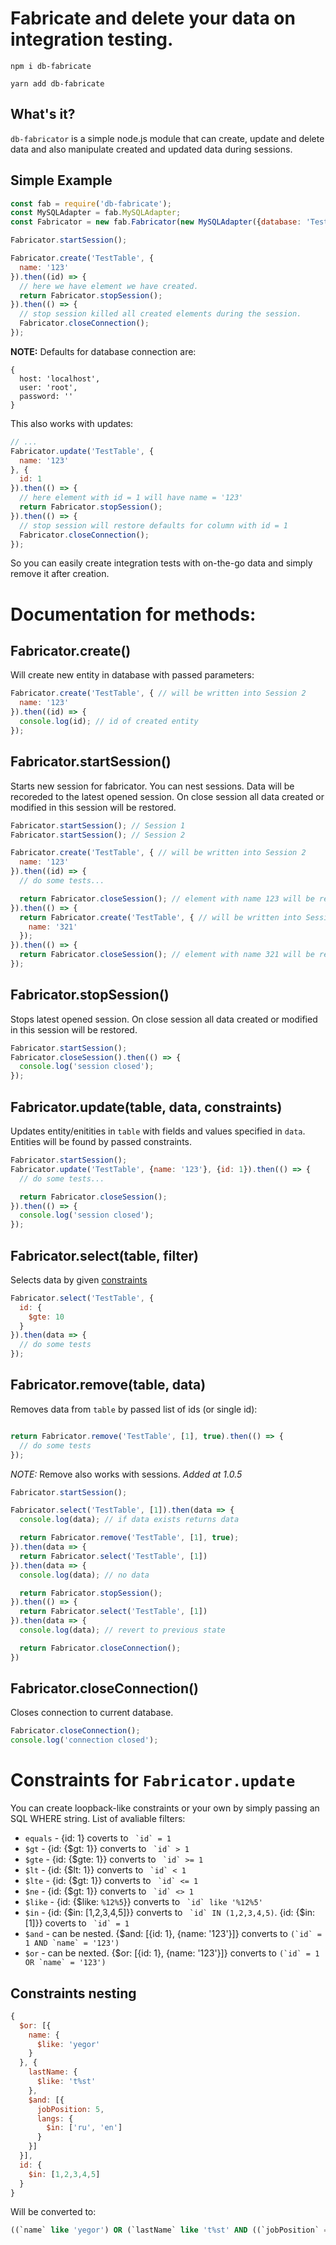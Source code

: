 # Fabricate and delete your data on integration testing.

`npm i db-fabricate`

`yarn add db-fabricate`

## What's it?
`db-fabricator` is a simple node.js module that can create, update and delete data and also manipulate created and updated data during sessions.

## Simple Example

```javascript
const fab = require('db-fabricate');
const MySQLAdapter = fab.MySQLAdapter;
const Fabricator = new fab.Fabricator(new MySQLAdapter({database: 'TestDatabase'})); // CHANGE YOUR DB CREDENTIALS HERE

Fabricator.startSession();

Fabricator.create('TestTable', {
  name: '123'
}).then((id) => {
  // here we have element we have created.
  return Fabricator.stopSession();
}).then(() => {
  // stop session killed all created elements during the session.
  Fabricator.closeConnection();
});
```

**NOTE:** Defaults for database connection are:
```
{
  host: 'localhost',
  user: 'root',
  password: ''
}
```


This also works with updates:

```javascript
// ...
Fabricator.update('TestTable', {
  name: '123'
}, {
  id: 1
}).then(() => {
  // here element with id = 1 will have name = '123'
  return Fabricator.stopSession();
}).then(() => {
  // stop session will restore defaults for column with id = 1
  Fabricator.closeConnection();
});
```

So you can easily create integration tests with on-the-go data and simply remove it after creation.

# Documentation for methods:

## Fabricator.create()

Will create new entity in database with passed parameters:

```javascript
Fabricator.create('TestTable', { // will be written into Session 2
  name: '123'
}).then((id) => {
  console.log(id); // id of created entity
});
```

## Fabricator.startSession()

Starts new session for fabricator. You can nest sessions. Data will be recoreded to the latest opened session.
On close session all data created or modified in this session will be restored.

```javascript
Fabricator.startSession(); // Session 1
Fabricator.startSession(); // Session 2

Fabricator.create('TestTable', { // will be written into Session 2
  name: '123'
}).then((id) => {
  // do some tests...

  return Fabricator.closeSession(); // element with name 123 will be removed and Session 2 will be closed.
}).then(() => {
  return Fabricator.create('TestTable', { // will be written into Session 1
    name: '321'
  });
}).then(() => {
  return Fabricator.closeSession(); // element with name 321 will be removed. and Session 1 will be closed.
});

```

## Fabricator.stopSession()

Stops latest opened session.
On close session all data created or modified in this session will be restored.

```javascript
Fabricator.startSession();
Fabricator.closeSession().then(() => {
  console.log('session closed');
});
```

## Fabricator.update(table, data, constraints)

Updates entity/enitities in `table` with fields and values specified in `data`. Entities will be found by passed constraints.

```javascript
Fabricator.startSession();
Fabricator.update('TestTable', {name: '123'}, {id: 1}).then(() => {
  // do some tests...

  return Fabricator.closeSession();
}).then(() => {
  console.log('session closed');
});
```

## Fabricator.select(table, filter)

Selects data by given [constraints](#constraints)

```javascript
Fabricator.select('TestTable', {
  id: {
    $gte: 10
  }
}).then(data => {
  // do some tests
});
```

## Fabricator.remove(table, data)

Removes data from `table` by passed list of ids (or single id):

```javascript

return Fabricator.remove('TestTable', [1], true).then(() => {
  // do some tests
});
```

*NOTE:* Remove also works with sessions. _Added at *1.0.5*_

```javascript
Fabricator.startSession();

Fabricator.select('TestTable', [1]).then(data => {
  console.log(data); // if data exists returns data

  return Fabricator.remove('TestTable', [1], true);
}).then(data => {
  return Fabricator.select('TestTable', [1])
}).then(data => {
  console.log(data); // no data

  return Fabricator.stopSession();
}).then(() => {
  return Fabricator.select('TestTable', [1])
}).then(data => {
  console.log(data); // revert to previous state

  return Fabricator.closeConnection();
})
```

## Fabricator.closeConnection()

Closes connection to current database.

```javascript
Fabricator.closeConnection();
console.log('connection closed');
```

# Constraints for `Fabricator.update`

You can create loopback-like constraints or your own by simply passing an SQL WHERE string.
List of avaliable filters:
- `equals` - {id: 1} coverts to `` `id` = 1``
- `$gt` - {id: {$gt: 1}} converts to `` `id` > 1``
- `$gte` - {id: {$gte: 1}} converts to `` `id` >= 1``
- `$lt` - {id: {$lt: 1}} converts to `` `id` < 1``
- `$lte` - {id: {$gt: 1}} converts to `` `id` <= 1``
- `$ne` - {id: {$gt: 1}} converts to `` `id` <> 1``
- `$like` - {id: {$like: `%12%5`}} converts to `` `id` like '%12%5'``
- `$in` - {id: {$in: [1,2,3,4,5]}} converts to `` `id` IN (1,2,3,4,5)``. {id: {$in:[1]}} coverts to `` `id` = 1``
- `$and` - can be nested. {$and: [{id: 1}, {name: '123'}]} converts to ``(`id` = 1 AND `name` = '123')``
- `$or` - can be nexted. {$or: [{id: 1}, {name: '123'}]} converts to ``(`id` = 1 OR `name` = '123')``

## <a name="constraints"></a>Constraints nesting

```javascript
{
  $or: [{
    name: {
      $like: 'yegor'
    }
  }, {
    lastName: {
      $like: 't%st'
    },
    $and: [{
      jobPosition: 5,
      langs: {
        $in: ['ru', 'en']
      }
    }]
  }],
  id: {
    $in: [1,2,3,4,5]
  }
}
```

Will be converted to:
```sql
((`name` like 'yegor') OR (`lastName` like 't%st' AND ((`jobPosition` = 5 AND `langs` IN ('ru','en'))))) AND `id` IN (1,2,3,4,5)
```